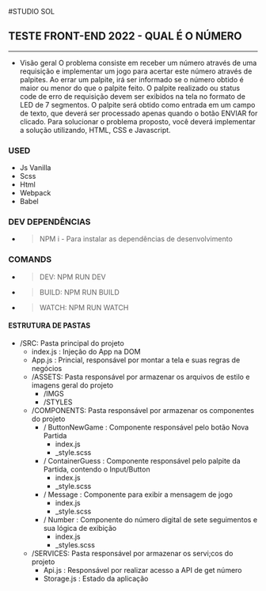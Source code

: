 #STUDIO SOL

## TESTE FRONT-END 2022 - QUAL É O NÚMERO

---

- Visão geral
  O problema consiste em receber um número através de uma requisição e implementar
  um jogo para acertar este número através de palpites. Ao errar um palpite, irá ser informado se
  o número obtido é maior ou menor do que o palpite feito. O palpite realizado ou status code de
  erro de requisição devem ser exibidos na tela no formato de LED de 7 segmentos. O palpite
  será obtido como entrada em um campo de texto, que deverá ser processado apenas quando o
  botão ENVIAR for clicado.
  Para solucionar o problema proposto, você deverá implementar a solução utilizando,
  HTML, CSS e Javascript.

### USED

- Js Vanilla
- Scss
- Html
- Webpack
- Babel

### DEV DEPENDÊNCIAS

- > NPM i - Para instalar as dependências de desenvolvimento

### COMANDS

- > DEV: NPM RUN DEV
- > BUILD: NPM RUN BUILD
- > WATCH: NPM RUN WATCH

#### ESTRUTURA DE PASTAS

- /SRC: Pasta principal do projeto
  - index.js : Injeção do App na DOM
  - App.js : Princial, responsável por montar a tela e suas regras de negócios
  - /ASSETS: Pasta responsável por armazenar os arquivos de estilo e imagens geral do projeto
    - /IMGS
    - /STYLES
  - /COMPONENTS: Pasta responsável por armazenar os componentes do projeto
    - / ButtonNewGame : Componente responsável pelo botão Nova Partida
      - index.js
      - \_style.scss
    - / ContainerGuess : Componente responsável pelo palpite da Partida, contendo o Input/Button
      - index.js
      - \_style.scss
    - / Message : Componente para exibir a mensagem de jogo
      - index.js
      - \_style.scss
    - / Number : Componente do número digital de sete seguimentos e sua lógica de exibição
      - index.js
      - \_styles.scss
  - /SERVICES: Pasta responsável por armazenar os servi;cos do projeto
    - Api.js : Responsável por realizar acesso a API de get número
    - Storage.js : Estado da aplicação

